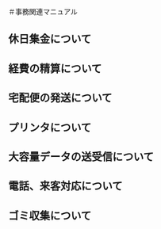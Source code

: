 ＃事務関連マニュアル
## 休日集金について
## 経費の精算について
## 宅配便の発送について
## プリンタについて
## 大容量データの送受信について
## 電話、来客対応について
## ゴミ収集について
